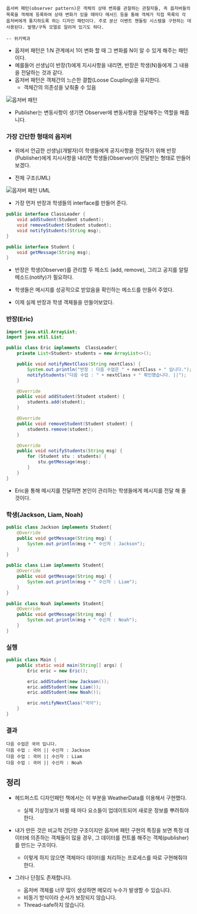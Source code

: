 ```
옵서버 패턴(observer pattern)은 객체의 상태 변화를 관찰하는 관찰자들, 즉 옵저버들의 목록을 객체에 등록하여 상태 변화가 있을 때마다 메서드 등을 통해 객체가 직접 목록의 각 옵저버에게 통지하도록 하는 디자인 패턴이다. 주로 분산 이벤트 핸들링 시스템을 구현하는 데 사용된다. 발행/구독 모델로 알려져 있기도 하다.

-- 위키백과
```



- 옵저버 패턴은 1:N 관계에서 1이 변화 할 때 그 변화를 N이 알 수 있게 해주는 패턴이다.
- 예를들어 선생님이 반장(1)에게 지시사항을 내리면, 반장은 학생(N)들에게 그 내용을 전달하는 것과 같다.
- 옵저버 패턴은 객체간의 느슨한 결합(Loose Coupling)을 유지한다.
  - 객체간의 의존성을 낮춰줄 수 있음



![옵저버 패턴](https://img1.daumcdn.net/thumb/R1280x0/?scode=mtistory2&fname=https%3A%2F%2Fblog.kakaocdn.net%2Fdn%2Fdpoa8U%2FbtqZjvUHSeB%2Ff7deiNNAvQGkeu8CGa4Twk%2Fimg.jpg)

- Publisher는 변동사항이 생기면 Observer에 변동사항을 전달해주는 역할을 해줍니다.



### 가장 간단한 형태의 옵저버

- 위에서 언급한 선생님(개발자)이 학생들에게 공지사항을 전달하기 위해 반장(Publisher)에게 지시사항을 내리면 학생들(Observer)이 전달받는 형태로 만들어 보겠다.

- 전체 구조(UML)

![옵저버 패턴 UML](https://user-images.githubusercontent.com/72305146/137848767-e15c31f5-6ae9-4c71-ba94-934fb5ea2774.png)



- 가장 먼저 반장과 학생들의 interface를 만들어 준다.

```java
public interface ClassLeader {
    void addStudent(Student student);
    void removeStudent(Student student);
    void notifyStudents(String msg);
}
```

```java
public interface Student {
    void getMessage(String msg);
}
```



- 반장은 학생(Observer)를 관리할 두 메소드 (add, remove), 그리고 공지를 알릴 메소드(notify)가 필요하다.
- 학생들은 메시지를 성공적으로 받았음을 확인하는 메소드를 만들어 주었다.



- 이제 실제 반장과 학생 객체들을 만들어보았다.

### **반장(Eric)**

```java
import java.util.ArrayList;
import java.util.List;

public class Eric implements  ClassLeader{
    private List<Student> students = new ArrayList<>();

    public void notifyNextClass(String nextClass) {
        System.out.println("반장 : 다음 수업은 " + nextClass + " 입니다.");
        notifyStudents("다음 수업 : " + nextClass + " 확인했습니다. ||");
    }

    @Override
    public void addStudent(Student student) {
        students.add(student);
    }

    @Override
    public void removeStudent(Student student) {
        students.remove(student);
    }

    @Override
    public void notifyStudents(String msg) {
        for (Student stu : students) {
            stu.getMessage(msg);
        }
    }
}
```



- Eric을 통해 메시지를 전달하면 본인이 관리하는 학생들에게 메시지를 전달 해 줄 것이다.





### **학생(Jackson, Liam, Noah)**

```java
public class Jackson implements Student{
    @Override
    public void getMessage(String msg) {
        System.out.println(msg + " 수신자 : Jackson");
    }
}

public class Liam implements Student{
    @Override
    public void getMessage(String msg) {
        System.out.println(msg + " 수신자 : Liam");
    }
}

public class Noah implements Student{
    @Override
    public void getMessage(String msg) {
        System.out.println(msg + " 수신자 : Noah");
    }
}
```



### 실행

```java
public class Main {
    public static void main(String[] args) {
        Eric eric = new Eric();

        eric.addStudent(new Jackson());
        eric.addStudent(new Liam());
        eric.addStudent(new Noah());

        eric.notifyNextClass("국어");
    }
}
```



### 결과

```
다음 수업은 국어 입니다.
다음 수업 : 국어 || 수신자 : Jackson
다음 수업 : 국어 || 수신자 : Liam
다음 수업 : 국어 || 수신자 : Noah
```





## 정리

- 헤드퍼스트 디자인패턴 책에서는 이 부분을 WeatherData를 이용해서 구현했다.
  - 실제 기상정보가 바뀔 때 마다 요소들이 업데이트되어 새로운 정보를 뿌려줘야한다.



- 내가 만든 것은 비교적 간단한 구조이지만 옵저버 패턴 구현의 특징을 보면 특정 데이터에 의존하는 객체들이 많을 경우, 그 데이터를 컨트롤 해주는 객체(publisher)를 만드는 구조이다.
  - 이렇게 하지 않으면 객체마다 데이터를 처리하는 프로세스를 따로 구현해줘야 한다.



- 그러나 단점도 존재합니다.
  - 옵저버 객체를 너무 많이 생성하면 메모리 누수가 발생할 수 있습니다.
  - 비동기 방식이라 순서가 보장되지 않습니다.
  - Thread-safe하지 않습니다.